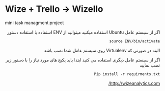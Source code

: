 # Wize + Trello -> Wizello 

mini task managment project

<div dir="rtl">
اگر از سیستم عامل Ubuntu استفاده میکنید میتوانید از ENV استفاده با استفاده دستور 

```source ENV/bin/activate```

<div dir="rtl">
البته در صورتی که Virtualenv روی سیستم عامل شما نصب باشد

اگر از سیستم عامل دیگری استفاده می کنید ابتدا باید پکیج های مورد نیاز را با دستور زیر نصب نمایید
</div>

```Pip install -r requirments.txt```



http://wizeanalytics.com/
